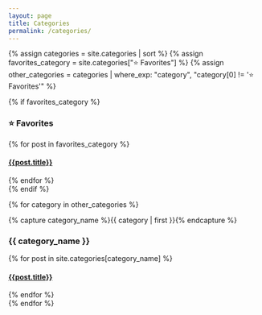 ```yaml
---
layout: page
title: Categories
permalink: /categories/
---
```


<div>
  {% assign categories = site.categories | sort %}
  {% assign favorites_category = site.categories["⭐️ Favorites"] %}
  {% assign other_categories = categories | where_exp: "category", "category[0] != '⭐️ Favorites'" %}

{% if favorites_category %}

<div class="archive-group">
<div id="#{{ "⭐️ Favorites" | slugize }}"></div>
<p></p>
<h3 class="category-head favorites-category">⭐️ Favorites</h3>
<a name="{{ "⭐️ Favorites" | slugize }}"></a>
{% for post in favorites_category %}
<article class="archive-item">
<h4><a href="{{ site.baseurl }}{{ post.url }}">{{post.title}}</a></h4>
</article>
{% endfor %}
</div>
{% endif %}

{% for category in other_categories %}

  <div class="archive-group">
    {% capture category_name %}{{ category | first }}{% endcapture %}
    <div id="#{{ category_name | slugize }}"></div>
    <p></p>
    <h3 class="category-head">{{ category_name }}</h3>
    <a name="{{ category_name | slugize }}"></a>
    {% for post in site.categories[category_name] %}
    <article class="archive-item">
      <h4><a href="{{ site.baseurl }}{{ post.url }}">{{post.title}}</a></h4>
    </article>
    {% endfor %}
  </div>
  {% endfor %}
</div>
